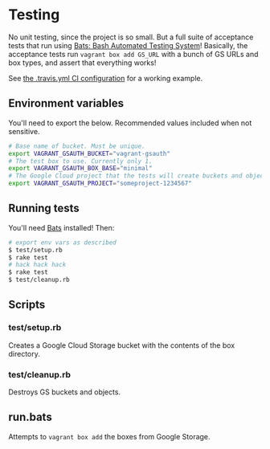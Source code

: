 # Testing

No unit testing, since the project is so small. But a full suite of acceptance
tests that run using [Bats: Bash Automated Testing System][bats]! Basically, the
acceptance tests run `vagrant box add GS_URL` with a bunch of GS URLs and box
types, and assert that everything works!

See [the .travis.yml CI configuration](.travis.yml) for a working example.

## Environment variables

You'll need to export the below. Recommended values included when not sensitive.

```bash
# Base name of bucket. Must be unique.
export VAGRANT_GSAUTH_BUCKET="vagrant-gsauth"
# The test box to use. Currently only 1.
export VAGRANT_GSAUTH_BOX_BASE="minimal"
# The Google Cloud project that the tests will create buckets and objects under.
export VAGRANT_GSAUTH_PROJECT="someproject-1234567"
```

[bats]: https://github.com/sstephenson/bats

## Running tests

You'll need [Bats][bats] installed! Then:

```bash
# export env vars as described
$ test/setup.rb
$ rake test
# hack hack hack
$ rake test
$ test/cleanup.rb
```

## Scripts

### test/setup.rb

Creates a Google Cloud Storage bucket with the contents of the box
directory.

### test/cleanup.rb

Destroys GS buckets and objects.

## run.bats

Attempts to `vagrant box add` the boxes from Google Storage.
